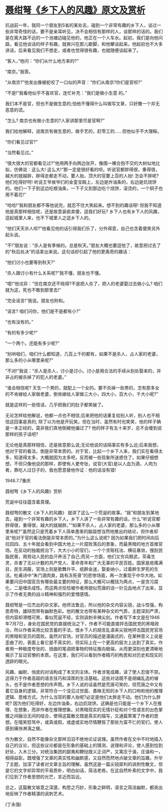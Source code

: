 # [聂绀弩《乡下人的风趣》原文及赏析](https://www.vrrw.net/wx/9098.html)

抗战前一年，我同一个朋友到S省的某处去，碰到一个非常有趣的乡下人，谈过一些非常奇怪的话，要不是亲耳听见，决不会相信有那样的人，谈那样的话的。我们是在离大路不远的一个池塘边碰见他的，他正在一个人车水。起初，我们是向他问路，看见他谈话的样子有趣，就爽兴在那儿歇脚，和他攀谈起来。他起初也不大多讲话，后来看见我们不想走，或者也觉得很有趣，也就随便谈起来了。



“客人，”他问：“你们从什么地方来的?”

“南京。”我答。

“从南京?”他发出像被蛇咬了一口似的声音：“你们从南京?你们是官呗?”

“不是!”我看他似乎不喜欢官，连忙补充：“我们是做小生意 的。”

我们本不是官，但也不是做生意的;怕他不懂得什么叫做写文章，只好撒一个并无恶意的谎。

“怎么? 南京也有做小生意的?人家讲那里尽是官啊?”

我们给他解释，说南京有做生意的，做手艺的，赶零工的……但他似乎不大理睬。

“你们看见过官?”

“当然看见过。”

“很大很大的官都看见过?”他用两手向两边张开，像围一棵合抱不交的大树似地比拟，仿佛说：这么大! 这么大!“那一定是很好看的呗。听说官都胖得很，重得很，越大的就越胖，胖得走都走不动，要人抬，顶大的官要上百的人抬! 怎会不胖呢? 他们吃得好呵! 听说王爷侯爷们的金銮宝殿上，左边是炸油条的，右边是炕烧饼的。他们一下子到这边吃根油条，一下子又到那边吃个烧饼，滚烫的，一个铜子也用不着花!”

“哈哈!”我和朋友都不等他说完，就忍不住大笑起来。想不到的趣话呀! 但我不知道他是真那样相信呢，还是故意装疯卖傻，逗我们好玩? 乡下人也有乡下人的风趣，逗起城里人来，也不下城里人之逗乡下人的。

“他们天天杀人呗?”他看见他的话引得我们乐了，分外得意，自己也含着傻笑另外起头说。

“不!”朋友说：“杀人是有季候的。总是秋天。”朋友大概也要逗他了，故意把过去了的“秋后处决”的话拿出来说。这句话却引起了他的更离奇的趣话：

“他们讨小也要等到秋天?”

“杀人跟讨小有什么关系呢?”我不懂，朋友也不懂。

“噫!”他诧异：“住在南京还不晓得?不是把人杀了，把人的老婆娶过去做小么? 咱们就为这，死也不敢到那里去!”

“完全谣言!”我说。朋友也附和。

“谣言? 咱们问你，他们是不是都有小?”

“也有没有的。”

“有的有多少呢?”

“一个两个。还能有多少呢?”

“别哄咱们，咱们什么都知道，几百上千的都有，如果不是杀人，占人家的老婆，那么多的小从哪里来呢?”

“不对!”我说：“杀人是杀人，讨小是讨小。讨小是用合法的手续从别处娶来的，并非占的被杀掉了的犯人的老婆。”

“谁会相信呢? 天生一个男的，就配上一个女的。要不杀掉一些男的，怎有那多女的不肯嫁给人家做老婆，倒肯嫁给人家做三大小，四大小，百大小，千大小呢?”

就是这样的一些怪话，几乎把我们的肚子都笑破了。

无论怎样给他解说，他都一点也不相信;后来把他的话重复给别人听，别人也不相信这回事是真的; 除了以为他是开玩笑。但在当时，虽然有时也笑笑，他的样子确是一本正经的，莫非我们真地倒被他骗过了? 他的样子有五十来岁，总不会傻到说那样的孩子话吧?

无论他是真那样相信，还是故意那么说;无论他说的话隔事实有多么远;后来我想，他对于官的看法，倒是非常本质的。对于官，比起一个乡下人来，我们实在看得太多，知道得太多，大概就因为太多吧，反而被一些现象所迷惑住了。如果仔细想想，不但只像他说的那样，即使有人更夸张，说官(大官)是以人血为酒，人肉为肴，靠吃人过日子的，我也愿意替他作证：他的话没有错!

1946.7.7重庆

聂绀弩《乡下人的风趣》赏析

荒诞中往往蕴含着真理。

聂绀弩的散文《乡下人的风趣》 就讲了这么一个荒诞的故事。“我”和朋友到某地去，碰到一个非常有趣的乡下人，乡下人讲了一些非常有趣的话，什么“听说官都胖得很，重得很，越大的就越胖。”“如果不杀人，占人家的老婆，那么多的小从哪里来呢?”虽然这只是凭着乡下人简单愚笨的脑袋想当然地推出的结论，但作者却说“他对于官的看法倒是非常本质的。”为什么这么说呢? 因为如果我们把时间向后拉回四、五十年就会看到中国大地上一片腐败落后的景象，而最黑暗的地方首推官场。在反动的独裁统治下，大大小小的官们，一个个贪赃枉法、横征暴敛，搜刮民脂民膏，用劳动人民的血汗养活了自己;而另一方面，他们又穷兵黩武，茶毒生灵，杀害了无以计数的共产党人、革命青年和广大无辜的平民百姓。国家是疮痍满目，民生凋蔽，官场上则是歌舞升平、纸醉金迷，娶妾纳小，过着醉生梦死的生活。杜甫诗中“朱门酒肉臭，路有冻死骨”的悲惨场面，再一次重现于中华大地。如果要问旧中国官员有哪些最主要的特征，那么大概可以概括为两点，一是贪污腐化，二是嗜杀成性。而这两点恰恰被作者用貌似荒唐的话一针见血地点了出来，显示了作者无畏的战斗精神和强烈的爱憎感情。

聂绀弩是一位杰出的杂文家。他师法鲁迅，所以他的杂文内容尖锐，战斗性强，构思奇特，雄辩而带有幽默色彩。他的散文也带有某种杂文的气质，主题深刻严肃，但内容却滑稽可笑，看似荒诞不经，实则讽刺辛辣尖刻。作者写下本文是在1946年7月7日，身处在国民党的直接统治之下，作者不可能直接抨击国民党的黑暗政治，所以作者采用比较含蓄的手法，借乡下人的胡言乱语来尖锐地抨击国民党官场的黑暗和官员的腐败。虽然对官场，对官员的描述是漫画式的，在某种意义上说是歪曲了的，表面上看它是不真实的，但实际上在一个更高的层次上达到了真实。作者用一种极度夸张的、扭曲的笔调把事物的特征推向极端，从而更深刻也更清晰地揭示了反动官僚的本质。在这里，我们可以看到作者精巧的构思和对历史和现实的透辟的眼光。

风趣、幽默、俏皮的对话构成了本文的主体。作者涉笔成趣，读了使人忍俊不禁。这得力于作者高超的语言技巧和深厚的生活基础。这些对话既不是胡编乱造的噱头，也不是作者思想的传声筒。乡下人说的话虽然是荒唐可笑的，但荒唐之中又有着它自身的逻辑，非常符合一个没见过世面、愚昧无知的乡下人的口吻和他的推理逻辑、思维方式。为什么当官的要人抬呢?必定是他们太胖走不动。他们为什么胖呢? 因为他们吃得好，左边炸油条，右边炕烧饼。这确是也只能是一个乡下人在推理、在想象，而非作者在推理想象。对黑暗现实的无情针砭和对个性语言的出色掌握之间融洽无间的结合，使得这篇散文既是真实的描写，又通篇寄寓了作者的思想。在嘻笑怒骂中，或真或假，或虚或实地尽情鞭笞了那些为富不仁的官们，使人感到痛快淋漓之极。

作为散文，自然不能像杂文那样滔滔不绝地论证说理。虽然作者在文中不时地插入自己的议论，但这些议论都是在形象的基础上的猜测、说理和评论，使人感到恰到好处，入木三分。对统治集团的鄙夷和鞭挞既义正词严，又寓庄于谐，庄谐和一，相得益彰。既增强了文章的真实性和幽默感，又自然而然地点破文章的旨趣，升华了主题，加深了读者对文章主旨的理解。虽然这是一篇尖锐犀利的讽刺性散文，但是它的文字却异常的平易质朴，明白如话，简洁老练。在这自然朴素的文字中，我们见到了作者思想的光芒，言近而旨远。

总之，这篇散文喻意之深邃，构思之巧妙，形象之鲜明，语言之简洁幽默，都突出地反映了作者精湛的讽刺艺术。

(丁永强)

